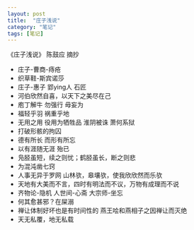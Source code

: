 ```yaml
---
layout: post
title:  "庄子浅说"
category: "笔记"
tags: [笔记]
---
```

《庄子浅说》
陈鼓应
摘抄

- 庄子-曹商-痔疮
- 织草鞋-斯宾诺莎
- 庄子-惠子 郢ying人 石匠
- 河伯欣然自喜，以天下之美尽在己
- 庖丁解牛 勿强行 毋妄为
- 福轻乎羽 祸重乎地
- 无用之用 役用为牺牲品 淮阴被诛 萧何系狱
- 打破形骸的拘囚 
- 德有所长 而形有所忘
- 以有涯随无涯 殆已
- 凫胫虽短，续之则忧；鹤胫虽长，断之则悲
- 为混沌凿七窍
- 人事无异于罗网 山林欤，皋壤欤，使我欣欣然而乐欤
- 天地有大美而不言，四时有明法而不议，万物有成理而不说
- 齐物论-隐机 人世间-心斋 大宗师-坐忘
- 何其愈甚邪？在屎溺
- 禅让体制好坏也是有时间性的 燕王哙和燕相子之因禅让而灭绝
- 天无私覆，地无私载